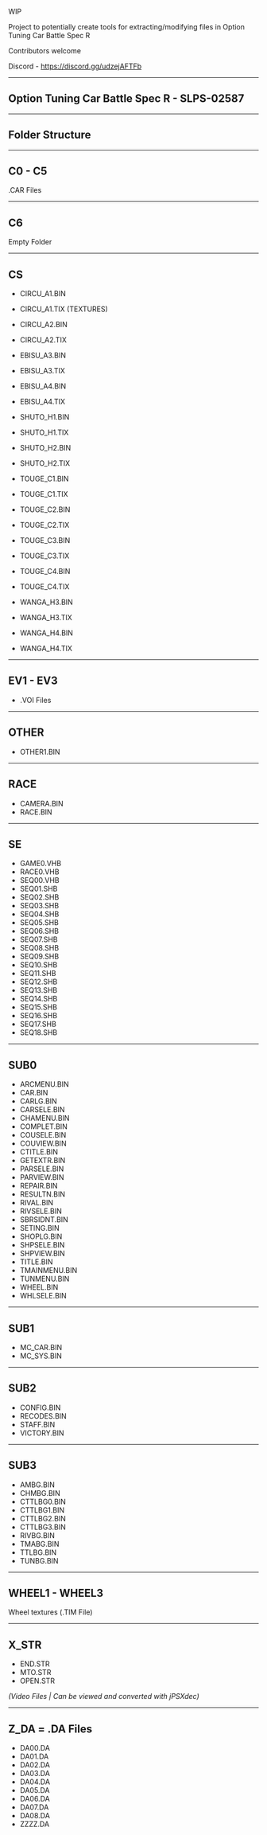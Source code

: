 WIP 

Project to potentially create tools for extracting/modifying files in Option Tuning Car Battle Spec R 

Contributors welcome

Discord - https://discord.gg/udzejAFTFb

---
Option Tuning Car Battle Spec R -  SLPS-02587
-
---
Folder Structure 
-


--- 
C0 - C5 
---
.CAR Files


---
C6 
---
Empty Folder

---
CS 
---


- CIRCU_A1.BIN
- CIRCU_A1.TIX (TEXTURES)


- CIRCU_A2.BIN
- CIRCU_A2.TIX


- EBISU_A3.BIN
- EBISU_A3.TIX


- EBISU_A4.BIN
- EBISU_A4.TIX


- SHUTO_H1.BIN
- SHUTO_H1.TIX


- SHUTO_H2.BIN
- SHUTO_H2.TIX


- TOUGE_C1.BIN
- TOUGE_C1.TIX


- TOUGE_C2.BIN
- TOUGE_C2.TIX


- TOUGE_C3.BIN
- TOUGE_C3.TIX


- TOUGE_C4.BIN
- TOUGE_C4.TIX


- WANGA_H3.BIN
- WANGA_H3.TIX

- WANGA_H4.BIN
- WANGA_H4.TIX


---
EV1 - EV3 
---
- .VOI Files 

---
OTHER
---
- OTHER1.BIN 

---
RACE  
---
- CAMERA.BIN
- RACE.BIN

---
SE
---
- GAME0.VHB
- RACE0.VHB
- SEQ00.VHB
- SEQ01.SHB
- SEQ02.SHB
- SEQ03.SHB
- SEQ04.SHB
- SEQ05.SHB
- SEQ06.SHB
- SEQ07.SHB
- SEQ08.SHB
- SEQ09.SHB
- SEQ10.SHB
- SEQ11.SHB
- SEQ12.SHB
- SEQ13.SHB
- SEQ14.SHB
- SEQ15.SHB
- SEQ16.SHB
- SEQ17.SHB
- SEQ18.SHB

---
SUB0 
---
- ARCMENU.BIN
- CAR.BIN
- CARLG.BIN
- CARSELE.BIN
- CHAMENU.BIN
- COMPLET.BIN
- COUSELE.BIN
- COUVIEW.BIN
- CTITLE.BIN
- GETEXTR.BIN
- PARSELE.BIN
- PARVIEW.BIN
- REPAIR.BIN
- RESULTN.BIN
- RIVAL.BIN
- RIVSELE.BIN
- SBRSIDNT.BIN
- SETING.BIN
- SHOPLG.BIN
- SHPSELE.BIN
- SHPVIEW.BIN
- TITLE.BIN
- TMAINMENU.BIN
- TUNMENU.BIN
- WHEEL.BIN 
- WHLSELE.BIN



---
SUB1 
---
- MC_CAR.BIN 
- MC_SYS.BIN 

---
SUB2 
---
- CONFIG.BIN
- RECODES.BIN
- STAFF.BIN
- VICTORY.BIN 

---
SUB3
---
- AMBG.BIN 
- CHMBG.BIN
- CTTLBG0.BIN
- CTTLBG1.BIN
- CTTLBG2.BIN
- CTTLBG3.BIN
- RIVBG.BIN
- TMABG.BIN
- TTLBG.BIN
- TUNBG.BIN

---
WHEEL1 - WHEEL3 
---
Wheel textures (.TIM File)

---
X_STR 
---
- END.STR
- MTO.STR
- OPEN.STR

_(Video Files | Can be viewed and converted with jPSXdec)_

---
Z_DA = .DA Files 
---
- DA00.DA
- DA01.DA
- DA02.DA
- DA03.DA
- DA04.DA
- DA05.DA
- DA06.DA
- DA07.DA
- DA08.DA
- ZZZZ.DA